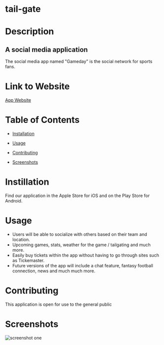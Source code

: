 # tail-gate

# Description

## A social media application
 
The social media app named "Gameday" is the social network for sports fans.
 
# Link to Website

[App Website](https://tailgate-main.herokuapp.com/)


# Table of Contents

  * [Installation](#installation)

  * [Usage](#usage)

  * [Contributing](#contributing)

  * [Screenshots](#screenshots)


# Instillation

Find our application in the Apple Store for iOS and on the Play Store for Android.
 
# Usage

  * Users will be able to socialize with others based on their team and location.
  * Upcoming games, stats, weather for the game / tailgating and much more.
  * Easily buy tickets within the app without having to go through sites such as Tickemaster.
  * Future versions of the app will include a chat feature, fantasy football connection, news and much much more.
 
# Contributing

This application is open for use to the general public

# Screenshots

![screenshot one](/assets/images/quiz-home.png "Home page") 